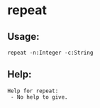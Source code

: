 repeat
====================

Usage:
--------------------
```
repeat -n:Integer -c:String 

```

Help:
--------------------
```
Help for repeat:
 - No help to give.

```
